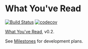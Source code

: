 # What You've Read

[![Build Status](https://travis-ci.com/kdwarn/wyr.svg?branch=master)](https://travis-ci.com/kdwarn/wyr) [![codecov](https://codecov.io/gh/kdwarn/wyr/branch/master/graph/badge.svg)](https://codecov.io/gh/kdwarn/wyr)



[What You've Read](https://www.whatyouveread.com), v0.2.

See [Milestones](https://github.com/kdwarn/wyr/milestones?with_issues=no) for
development plans.

